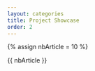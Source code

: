 ```yaml
---
layout: categories
title: Project Showcase
order: 2
---
```

{% assign nbArticle = 10 %}

{{ nbArticle }}


